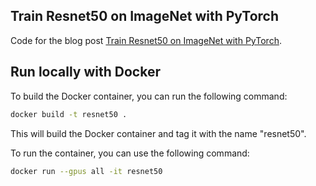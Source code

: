 ## Train Resnet50 on ImageNet with PyTorch

Code for the blog post [Train Resnet50 on ImageNet with PyTorch](https://moiseevigor.github.io/software/2022/12/18/one-pager-training-resnet-on-imagenet/).

## Run locally with Docker 

To build the Docker container, you can run the following command:

```bash
docker build -t resnet50 .
```

This will build the Docker container and tag it with the name "resnet50".

To run the container, you can use the following command:

```bash
docker run --gpus all -it resnet50
```
